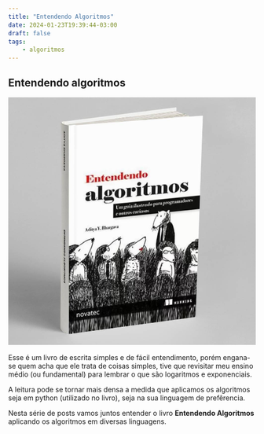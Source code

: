 ```yaml
---
title: "Entendendo Algoritmos"
date: 2024-01-23T19:39:44-03:00
draft: false
tags:
    - algoritmos
---
```


## Entendendo algoritmos

![Texto Alternativo](entendendo-algoritmos.png)

Esse é um livro de escrita simples e de fácil entendimento, porém engana-se quem acha que ele trata de coisas simples, 
tive que revisitar meu ensino médio (ou fundamental) para lembrar o que são logaritmos e exponenciais.

A leitura pode se tornar mais densa a medida que aplicamos os algoritmos seja em python (utilizado no livro), seja na sua linguagem de prefêrencia.

Nesta série de posts vamos juntos entender o livro **Entendendo Algoritmos** aplicando os algoritmos em diversas linguagens.